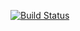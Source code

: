 [![Build Status](https://travis-ci.org/shravanimadhavaram/blog.png)](https://travis-ci.org/shravanimadhavaram/blog)
